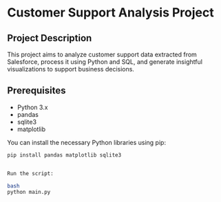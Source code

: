 # Customer Support Analysis Project

## Project Description

This project aims to analyze customer support data extracted from Salesforce, process it using Python and SQL, and generate insightful visualizations to support business decisions.

## Prerequisites

- Python 3.x
- pandas
- sqlite3
- matplotlib

You can install the necessary Python libraries using pip:

```bash
pip install pandas matplotlib sqlite3


Run the script:

bash
python main.py